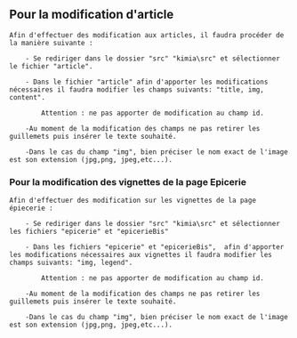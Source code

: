 ## Pour la modification d'article 
    Afin d'effectuer des modification aux articles, il faudra procéder de la manière suivante : 

        - Se rediriger dans le dossier "src" "kimia\src" et sélectionner le fichier "article".

        - Dans le fichier "article" afin d'apporter les modifications nécessaires il faudra modifier les champs suivants: "title, img, content".

            Attention : ne pas apporter de modification au champ id.

        -Au moment de la modification des champs ne pas retirer les guillemets puis insérer le texte souhaité.
        
        -Dans le cas du champ "img", bien préciser le nom exact de l'image est son extension (jpg,png, jpeg,etc...).

### Pour la modification des vignettes de la page Epicerie 
    Afin d'effectuer des modification sur les vignettes de la page épiecerie : 

        - Se rediriger dans le dossier "src" "kimia\src" et sélectionner les fichiers "epicerie" et "epicerieBis"

        - Dans les fichiers "epicerie" et "epicerieBis",  afin d'apporter les modifications nécessaires aux vignettes il faudra modifier les champs suivants: "img, legend".

            Attention : ne pas apporter de modification au champ id.

        -Au moment de la modification des champs ne pas retirer les guillemets puis insérer le texte souhaité.

        -Dans le cas du champ "img", bien préciser le nom exact de l'image est son extension (jpg,png, jpeg,etc...).


